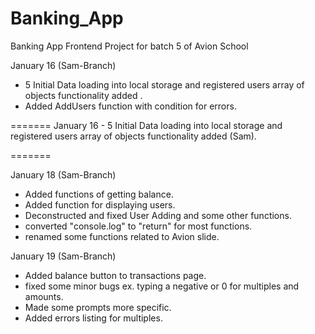 # Banking_App
Banking App Frontend Project for batch 5 of Avion School


January 16 (Sam-Branch)
* 5 Initial Data loading into local storage and registered users array of objects functionality added .
* Added AddUsers function with condition for errors.

=======
January 16 - 5 Initial Data loading into local storage and registered users array of objects functionality added (Sam).

=======

January 18 (Sam-Branch)
* Added functions of getting balance.
* Added function for displaying users.
* Deconstructed and fixed User Adding and some other functions.
* converted "console.log" to "return" for most functions.
* renamed some functions related to Avion slide.

January 19 (Sam-Branch)
* Added balance button to transactions page.
* fixed some minor bugs ex. typing a negative or 0 for multiples and amounts.
* Made some prompts more specific.
* Added errors listing for multiples. 

